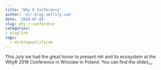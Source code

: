 ```yaml
---
title: "Why R Conference"
author: 'mlr-blog.netlify.com'
date: '2018-07-05'
slug: why-r-conference
categories:
- bloglink
tags:
  - mlrblognetlifycom
---
```


This July we had the great honor to present mlr and its ecosystem at the WhyR 2018 Conference in Wroclaw in Poland. You can find the slides[... <i class="fas fa-external-link-alt"></i>](https://mlr-blog.netlify.com/post/2018-07-05-whyr-conference/)

